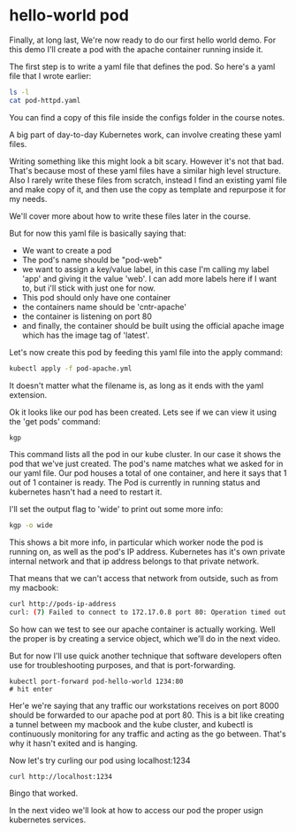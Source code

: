 # hello-world pod

Finally, at long last, We're now ready to do our first hello world demo. For this demo I'll create a pod with the apache container running inside it.

The first step is to write a yaml file that defines the pod. So here's a yaml file that I wrote earlier:

```bash
ls -l
cat pod-httpd.yaml
```

You can find a copy of this file inside the configs folder in the course notes.

A big part of day-to-day Kubernetes work, can involve creating these yaml files.

Writing something like this might look a bit scary. However it's not that bad. That's because most of these yaml files have a similar high level structure. Also I rarely write these files from scratch, instead I find an existing yaml file and make copy of it, and then use the copy as template and repurpose it for my needs.

We'll cover more about how to write these files later in the course.

But for now this yaml file is basically saying that:

- We want to create a pod
- The pod's name should be "pod-web"
- we want to assign a key/value label, in this case I'm calling my label 'app' and giving it the value 'web'. I can add more labels here if I want to, but i'll stick with just one for now.
- This pod should only have one container
- the containers name should be 'cntr-apache'
- the container is listening on port 80
- and finally, the container should be built using the official apache image which has the image tag of 'latest'.



Let's now create this pod by feeding this yaml file into the apply command:

```bash
kubectl apply -f pod-apache.yml
```

It doesn't matter what the filename is, as long as it ends with the yaml extension.

Ok it looks like our pod has been created. Lets see if we can view it using the 'get pods' command:

```bash
kgp
```

This command lists all the pod in our kube cluster. In our case it shows the pod that we've just created. The pod's name matches what we asked for in our yaml file. Our pod houses a total of one container, and here it says that 1 out of 1 container is ready. The Pod is currently in running status and kubernetes hasn't had a need to restart it.

I'll set the output flag to 'wide' to print out some more info:

```bash
kgp -o wide
```

This shows a bit more info, in particular which worker node the pod is running on, as well as the pod's IP address. Kubernetes has it's own private internal network and that ip address belongs to that private network.

That means that we can't access that network from outside, such as from my macbook:

```bash
curl http://pods-ip-address
curl: (7) Failed to connect to 172.17.0.8 port 80: Operation timed out
```

So how can we test to see our apache container is actually working. Well the proper is by creating a service object, which we'll do in the next video.

But for now I'll use quick another technique that software developers often use for troubleshooting purposes, and that is port-forwarding.

``` right terminal
kubectl port-forward pod-hello-world 1234:80
# hit enter
```

Her'e we're saying that any traffic our workstations receives on port 8000 should be forwarded to our apache pod at port 80. This is a bit like creating a tunnel between my macbook and the kube cluster, and kubectl is continuously monitoring for any traffic and acting as the go between. That's why it hasn't exited and is hanging.

Now let's try curling our pod using localhost:1234




```
curl http://localhost:1234
```

Bingo that worked.


In the next video we'll look at how to access our pod the proper usign kubernetes services.

















